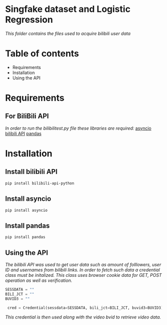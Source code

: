 # Singfake dataset and Logistic Regression
*This folder contains the files used to acquire bilibili user data*
# Table of contents
- Requirements
- Installation
- Using the API

# Requirements

## For BiliBili API
*In order to run the bilibilitest.py file these libraries are required:*
[asyncio](https://pypi.org/project/asyncio/)
[bilibili API](https://pypi.org/project/bilibili-api-python/)
[pandas](https://pypi.org/project/pandas/)

# Installation

## Install bilibili API
```bash
pip install bilibili-api-python
```
## Install asyncio
```bash
pip install asyncio
```

## Install pandas

```bash
pip install pandas
```


## Using the API
*The bilibili API was used to get user data such as amount of folllowers, user ID and usernames from bilibili links. In order to fetch such data a credential class must be initalized. This class uses browser cookie data for GET, POST operation as well as verification.*
```python
SESSDATA = ""
BILI_JCT = ""
BUVID3 = ""
```
```python
 cred = Credential(sessdata=SESSDATA, bili_jct=BILI_JCT, buvid3=BUVID3)
```
*This credential is then used along with the video bvid to retrieve video data.*